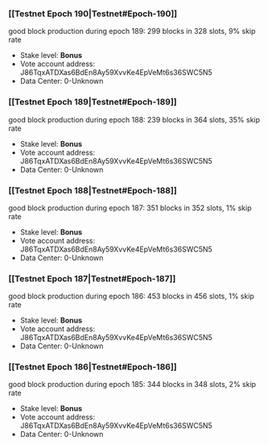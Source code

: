 ### [[Testnet Epoch 190|Testnet#Epoch-190]]
good block production during epoch 189: 299 blocks in 328 slots, 9% skip rate
* Stake level: **Bonus** 
* Vote account address: J86TqxATDXas6BdEn8Ay59XvvKe4EpVeMt6s36SWC5N5
* Data Center: 0-Unknown
### [[Testnet Epoch 189|Testnet#Epoch-189]]
good block production during epoch 188: 239 blocks in 364 slots, 35% skip rate
* Stake level: **Bonus** 
* Vote account address: J86TqxATDXas6BdEn8Ay59XvvKe4EpVeMt6s36SWC5N5
* Data Center: 0-Unknown
### [[Testnet Epoch 188|Testnet#Epoch-188]]
good block production during epoch 187: 351 blocks in 352 slots, 1% skip rate
* Stake level: **Bonus** 
* Vote account address: J86TqxATDXas6BdEn8Ay59XvvKe4EpVeMt6s36SWC5N5
* Data Center: 0-Unknown
### [[Testnet Epoch 187|Testnet#Epoch-187]]
good block production during epoch 186: 453 blocks in 456 slots, 1% skip rate
* Stake level: **Bonus** 
* Vote account address: J86TqxATDXas6BdEn8Ay59XvvKe4EpVeMt6s36SWC5N5
* Data Center: 0-Unknown
### [[Testnet Epoch 186|Testnet#Epoch-186]]
good block production during epoch 185: 344 blocks in 348 slots, 2% skip rate
* Stake level: **Bonus** 
* Vote account address: J86TqxATDXas6BdEn8Ay59XvvKe4EpVeMt6s36SWC5N5
* Data Center: 0-Unknown